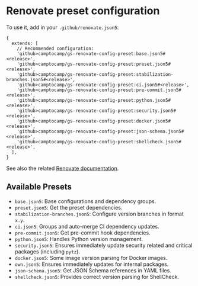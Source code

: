 # Renovate preset configuration

To use it, add in your `.github/renovate.json5`:

```json5
{
  extends: [
    // Recommended configuration:
    'github>camptocamp/gs-renovate-config-preset:base.json5#<release>',
    'github>camptocamp/gs-renovate-config-preset:preset.json5#<release>',
    'github>camptocamp/gs-renovate-config-preset:stabilization-branches.json5#<release>',
    'github>camptocamp/gs-renovate-config-preset:ci.json5#<release>',
    'github>camptocamp/gs-renovate-config-preset:pre-commit.json5#<release>',
    'github>camptocamp/gs-renovate-config-preset:python.json5#<release>',
    'github>camptocamp/gs-renovate-config-preset:security.json5#<release>',
    'github>camptocamp/gs-renovate-config-preset:docker.json5#<release>',
    'github>camptocamp/gs-renovate-config-preset:json-schema.json5#<release>',
    'github>camptocamp/gs-renovate-config-preset:shellcheck.json5#<release>',
  ],
}
```

See also the related [Renovate documentation](https://docs.renovatebot.com/config-presets/).

## Available Presets

- `base.json5`: Base configurations and dependency groups.
- `preset.json5`: Get the preset dependencies.
- `stabilization-branches.json5`: Configure version branches in format `x.y`.
- `ci.json5`: Groups and auto-merge CI dependency updates.
- `pre-commit.json5`: Get pre-commit hook dependencies.
- `python.json5`: Handles Python version management.
- `security.json5`: Ensures immediately update security related and critical packages (including `pytz`).
- `docker.json5`: Some image version parsing for Docker images.
- `own.json5`: Ensures immediately updates for internal packages.
- `json-schema.json5`: Get JSON Schema references in YAML files.
- `shellcheck.json5`: Provides correct version parsing for ShellCheck.
